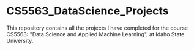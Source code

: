 # CS5563_DataScience_Projects

This repository contains all the projects I have completed for the course CS5563: "Data Science and Applied Machine Learning", at Idaho State University.
